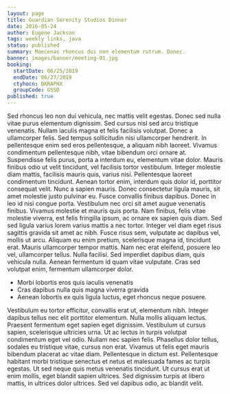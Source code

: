 ```yaml
---
layout: page
title: Guardian Serenity Studios Dinner
date: 2016-05-24
author: Eugene Jackson
tags: weekly links, java
status: published
summary: Maecenas rhoncus dui non elementum rutrum. Donec.
banner: images/banner/meeting-01.jpg
booking:
  startDate: 06/25/2019
  endDate: 06/27/2019
  ctyhocn: BKRAPHX
  groupCode: GSSD
published: true
---
```

Sed rhoncus leo non dui vehicula, nec mattis velit egestas. Donec sed nulla vitae purus elementum dignissim. Sed cursus nisl sed arcu tristique venenatis. Nullam iaculis magna et felis facilisis volutpat. Donec a ullamcorper felis. Sed tempus sollicitudin nisi ullamcorper hendrerit. In pellentesque enim sed eros pellentesque, a aliquam nibh laoreet. Vivamus condimentum pellentesque nibh, vitae bibendum orci ornare at. Suspendisse felis purus, porta a interdum eu, elementum vitae dolor. Mauris finibus odio ut velit tincidunt, vel facilisis tortor vestibulum. Integer molestie diam mattis, facilisis mauris quis, varius nisi. Pellentesque laoreet condimentum tincidunt. Aenean tortor enim, interdum quis dolor id, porttitor consequat velit. Nunc a sapien mauris. Donec consectetur ligula mauris, sit amet molestie justo pulvinar eu. Fusce convallis finibus dapibus.
Donec in leo id nisi congue porta. Vestibulum nec orci sit amet augue venenatis finibus. Vivamus molestie et mauris quis porta. Nam finibus, felis vitae molestie viverra, est felis fringilla ipsum, ac ornare ex sapien quis diam. Sed sed ligula varius lorem varius mattis a nec tortor. Integer vel diam eget risus sagittis gravida sit amet ac nibh. Fusce risus sem, vulputate ac dapibus vel, mollis ut arcu. Aliquam eu enim pretium, scelerisque magna id, tincidunt erat. Mauris ullamcorper tempor mattis. Nam nec erat eleifend, posuere leo vel, ullamcorper tellus. Nulla facilisi. Sed imperdiet dapibus diam, quis vehicula nulla. Aenean fermentum id quam vitae vulputate. Cras sed volutpat enim, fermentum ullamcorper dolor.

* Morbi lobortis eros quis iaculis venenatis
* Cras dapibus nulla quis magna viverra gravida
* Aenean lobortis ex quis ligula luctus, eget rhoncus neque posuere.

Vestibulum eu tortor efficitur, convallis erat ut, elementum nibh. Integer dapibus tellus nec elit porttitor elementum. Nulla mollis aliquam lectus. Praesent fermentum eget sapien eget dignissim. Vestibulum ut cursus sapien, scelerisque ultricies urna. Ut ac lectus in turpis volutpat condimentum eget vel odio. Nullam nec sapien felis. Phasellus dolor tellus, sodales eu tristique vitae, cursus non erat. Vivamus ut felis eget mauris bibendum placerat ac vitae diam. Pellentesque in dictum est. Pellentesque habitant morbi tristique senectus et netus et malesuada fames ac turpis egestas. Ut sed neque quis metus venenatis tincidunt. Ut cursus erat ut enim mollis, eget blandit sapien ultrices. Sed dignissim turpis at libero mattis, in ultrices dolor ultrices. Sed vel dapibus odio, ac blandit velit.
